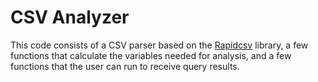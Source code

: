 # CSV Analyzer

This code consists of a CSV parser based on the [Rapidcsv](https://github.com/d99kris/rapidcsv) library, a few functions that calculate the variables needed for analysis, and a few functions that the user can run to receive query results.
